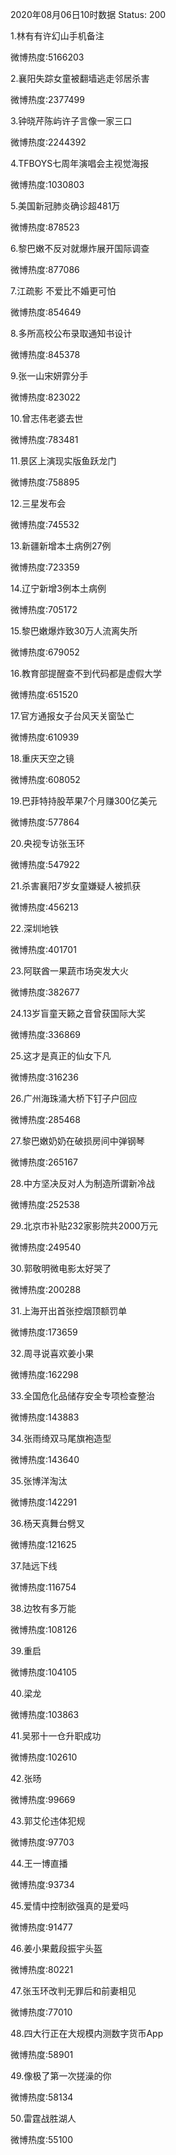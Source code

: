 2020年08月06日10时数据
Status: 200

1.林有有许幻山手机备注

微博热度:5166203

2.襄阳失踪女童被翻墙逃走邻居杀害

微博热度:2377499

3.钟晓芹陈屿许子言像一家三口

微博热度:2244392

4.TFBOYS七周年演唱会主视觉海报

微博热度:1030803

5.美国新冠肺炎确诊超481万

微博热度:878523

6.黎巴嫩不反对就爆炸展开国际调查

微博热度:877086

7.江疏影 不爱比不婚更可怕

微博热度:854649

8.多所高校公布录取通知书设计

微博热度:845378

9.张一山宋妍霏分手

微博热度:823022

10.曾志伟老婆去世

微博热度:783481

11.景区上演现实版鱼跃龙门

微博热度:758895

12.三星发布会

微博热度:745532

13.新疆新增本土病例27例

微博热度:723359

14.辽宁新增3例本土病例

微博热度:705172

15.黎巴嫩爆炸致30万人流离失所

微博热度:679052

16.教育部提醒查不到代码都是虚假大学

微博热度:651520

17.官方通报女子台风天关窗坠亡

微博热度:610939

18.重庆天空之镜

微博热度:608052

19.巴菲特持股苹果7个月赚300亿美元

微博热度:577864

20.央视专访张玉环

微博热度:547922

21.杀害襄阳7岁女童嫌疑人被抓获

微博热度:456213

22.深圳地铁

微博热度:401701

23.阿联酋一果蔬市场突发大火

微博热度:382677

24.13岁盲童天籁之音曾获国际大奖

微博热度:336869

25.这才是真正的仙女下凡

微博热度:316236

26.广州海珠涌大桥下钉子户回应

微博热度:285468

27.黎巴嫩奶奶在破损房间中弹钢琴

微博热度:265167

28.中方坚决反对人为制造所谓新冷战

微博热度:252538

29.北京市补贴232家影院共2000万元

微博热度:249540

30.郭敬明微电影太好哭了

微博热度:200288

31.上海开出首张控烟顶额罚单

微博热度:173659

32.周寻说喜欢姜小果

微博热度:162298

33.全国危化品储存安全专项检查整治

微博热度:143883

34.张雨绮双马尾旗袍造型

微博热度:143640

35.张博洋淘汰

微博热度:142291

36.杨天真舞台劈叉

微博热度:121625

37.陆远下线

微博热度:116754

38.边牧有多万能

微博热度:108126

39.重启

微博热度:104105

40.梁龙

微博热度:103863

41.吴邪十一仓升职成功

微博热度:102610

42.张旸

微博热度:99669

43.郭艾伦违体犯规

微博热度:97703

44.王一博直播

微博热度:93734

45.爱情中控制欲强真的是爱吗

微博热度:91477

46.姜小果戴段振宇头盔

微博热度:80221

47.张玉环改判无罪后和前妻相见

微博热度:77010

48.四大行正在大规模内测数字货币App

微博热度:58901

49.像极了第一次搓澡的你

微博热度:58134

50.雷霆战胜湖人

微博热度:55100


